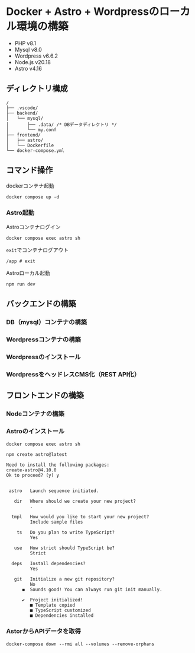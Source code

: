 # Docker + Astro + Wordpressのローカル環境の構築

 - PHP v8.1
 - Mysql v8.0
 - Wordpress v6.6.2
 - Node.js v20.18
 - Astro v4.16

## ディレクトリ構成

```
/
├── .vscode/
├── backend/
│   └── mysql/
│       ├── .data/ /* DBデータディレクトリ */
│       └── my.conf
├── frontend/
│   ├── astro/
│   └── Dockerfile
└── docker-compose.yml
```

## コマンド操作

dockerコンテナ起動
```
docker compose up -d
```

### Astro起動

Astroコンテナログイン
```
docker compose exec astro sh
```
`exit`でコンテナログアウト
```
/app # exit
```
Astroローカル起動
```
npm run dev
```

## バックエンドの構築

### DB（mysql）コンテナの構築

### Wordpressコンテナの構築

### Wordpressのインストール

### WordpressをヘッドレスCMS化（REST API化）

## フロントエンドの構築

### Nodeコンテナの構築

### Astroのインストール
```
docker compose exec astro sh
```
```
npm create astro@latest

Need to install the following packages:
create-astro@4.10.0
Ok to proceed? (y) y


 astro   Launch sequence initiated.

   dir   Where should we create your new project?
         .

  tmpl   How would you like to start your new project?
         Include sample files

    ts   Do you plan to write TypeScript?
         Yes

   use   How strict should TypeScript be?
         Strict

  deps   Install dependencies?
         Yes

   git   Initialize a new git repository?
         No
      ◼  Sounds good! You can always run git init manually.

      ✔  Project initialized!
         ■ Template copied
         ■ TypeScript customized
         ■ Dependencies installed
```

### AstorからAPIデータを取得


```
docker-compose down --rmi all --volumes --remove-orphans
```